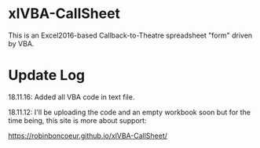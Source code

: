 # xlVBA-CallSheet

This is an Excel2016-based Callback-to-Theatre spreadsheet "form" driven by VBA.


# Update Log

18.11.16: Added all VBA code in text file.

18.11.12:  I'll be uploading the code and an empty workbook soon but for the time being, this site is more about support:

https://robinboncoeur.github.io/xlVBA-CallSheet/
